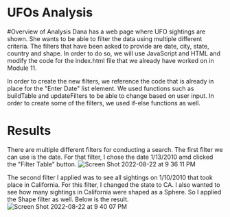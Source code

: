 # UFOs Analysis

#Overview of Analysis
Dana has a web page where UFO sightings are shown. She wants to be able to filter the data using multiple different criteria. The filters that have been asked to provide are date, city, state, country and shape. 
In order to do so, we will use JavaScript and HTML and modify the code for the index.html file that we already have worked on in Module 11. 


In order to create the new filters, we reference the code that is already in place for the "Enter Date" list element. We used functions such as buildTable and updateFilters to be able to change based on user input. In order to create some of the filters, we used if-else functions as well. 


# Results

There are multiple different filters for conducting a search. The first filter we can use is the date. For that filter, I chose the date 1/13/2010 amd clicked the "Filter Table" button.
![Screen Shot 2022-08-22 at 9 36 11 PM](https://user-images.githubusercontent.com/92186586/186070711-ca207424-e742-4264-a08e-6d3c0cc14ad9.png)

The second filter I applied was to see all sightings on 1/10/2010 that took place in California. For this filter, I changed the state to CA. I also wanted to see how many sightings in California were shaped as a Sphere. So I applied the Shape filter as well. Below is the result.
![Screen Shot 2022-08-22 at 9 40 07 PM](https://user-images.githubusercontent.com/92186586/186071197-bf0c0bdf-5519-48a2-bb10-acf0fb4a40e7.png)
